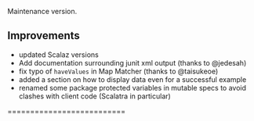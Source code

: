 Maintenance version.

## Improvements

 * updated Scalaz versions
 * Add documentation surrounding junit xml output (thanks to @jedesah)
 * fix typo of `haveValues` in Map Matcher (thanks to @taisukeoe)
 * added a section on how to display data even for a successful example
 * renamed some package protected variables in mutable specs to avoid clashes with client code (Scalatra in particular)

==========================

